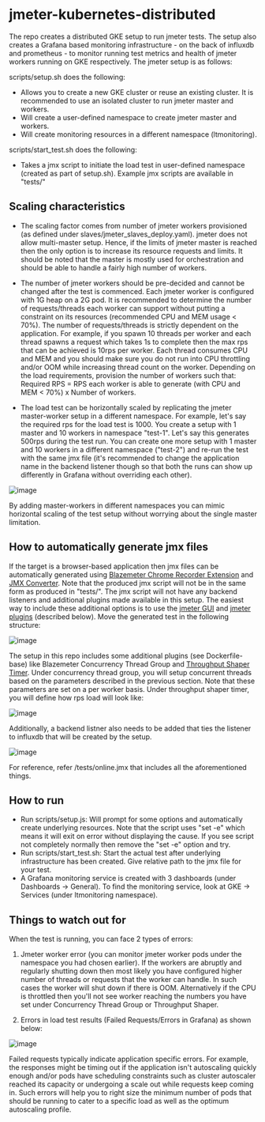 # jmeter-kubernetes-distributed

The repo creates a distributed GKE setup to run jmeter tests. The setup also creates a Grafana based monitoring infrastructure - on the back of influxdb and prometheus - to monitor running test metrics and health of jmeter workers running on GKE respectively. The jmeter setup is as follows:

scripts/setup.sh does the following:
*  Allows you to create a new GKE cluster or reuse an existing cluster. It is recommended to use an isolated cluster to run jmeter master and workers.
*  Will create a user-defined namespace to create jmeter master and workers. 
*  Will create monitoring resources in a different namespace (ltmonitoring).

scripts/start_test.sh does the following:
* Takes a jmx script to initiate the load test in user-defined namespace (created as part of setup.sh). Example jmx scripts are available in "tests/"

## Scaling characteristics 
- The scaling factor comes from number of jmeter workers provisioned (as defined under slaves/jmeter_slaves_deploy.yaml). jmeter does not allow multi-master setup. Hence, if the limits of jmeter master is reached then the only option is to increase its resource requests and limits. It should be noted that the master is mostly used for orchestration and should be able to handle a fairly high number of workers. 

- The number of jmeter workers should be pre-decided and cannot be changed after the test is commenced. Each jmeter worker is configured with 1G heap on a 2G pod. It is recommended to determine the number of requests/threads each worker can support without putting a constraint on its resources (recommended CPU and MEM usage < 70%). The number of requests/threads is strictly dependent on the application. For example, if you spawn 10 threads per worker and each thread spawns a request which takes 1s to complete then the max rps that can be achieved is 10rps per worker. Each thread consumes CPU and MEM and you should make sure you do not run into CPU throttling and/or OOM while increasing thread count on the worker. Depending on the load requirements, provision the number of workers such that: 
Required RPS = RPS each worker is able to generate (with CPU and MEM < 70%) x Number of workers. 

- The load test can be horizontally scaled by replicating the jmeter master-worker setup in a different namespace. For example, let's say the required rps for the load test is 1000. You create a setup with 1 master and 10 workers in namespace "test-1". Let's say this generates 500rps during the test run. You can create one more setup with 1 master and 10 workers in a different namespace ("test-2") and re-run the test with the same jmx file (it's recommended to change the application name in the backend listener though so that both the runs can show up differently in Grafana without overriding each other).
 
![image](https://user-images.githubusercontent.com/85472520/215675410-6f69a947-c770-49c3-9c97-8adf40d9298f.png)

By adding master-workers in different namespaces you can mimic horizontal scaling of the test setup without worrying about the single master limitation. 

## How to automatically generate jmx files
If the target is a browser-based application then jmx files can be automatically generated using [Blazemeter Chrome Recorder Extension](https://guide.blazemeter.com/hc/en-us/articles/206732579-The-BlazeMeter-Chrome-Extension-Record-JMeter-Selenium-or-Synchronized-JMeter-and-Selenium) and [JMX Converter](https://converter.blazemeter.com/). Note that the produced jmx script will not be in the same form as produced in "tests/". The jmx script will not have any backend listeners and additional plugins made available in this setup. The easiest way to include these additional options is to use the [jmeter GUI](https://jmeter.apache.org/usermanual/get-started.html#running) and [jmeter plugins](https://www.blazemeter.com/blog/jmeter-plugins-manager) (described below). Move the generated test in the following structure:

![image](https://drive.google.com/uc?export=view&id=1rq6SQm6MKrtytF9Id_ZiATZHp_wz_TUn)

The setup in this repo includes some additional plugins (see Dockerfile-base) like Blazemeter Concurrency Thread Group and [Throughput Shaper Timer](https://www.blazemeter.com/blog/jmeters-shaping-timer-plugin). Under concurrency thread group, you will setup concurrent threads based on the parameters described in the previous section. Note that these parameters are set on a per worker basis. Under throughput shaper timer, you will define how rps load will look like:

![image](https://drive.google.com/file/d/1oGW_pFOXhamYNchFLZMlmhHZvBLY7gkI/view?usp=sharing)

Additionally, a backend listner also needs to be added that ties the listener to influxdb that will be created by the setup.

![image](https://drive.google.com/file/d/1HshMNg8vRTnCFD5sqaKTeUbT0jpsfkIq/view?usp=sharing)

For reference, refer /tests/online.jmx that includes all the aforementioned things.

## How to run
- Run scripts/setup.js: Will prompt for some options and automatically create underlying resources. Note that the script uses "set -e" which means it will exit on error without displaying the cause. If you see script not completely normally then remove the "set -e" option and try.
- Run scripts/start_test.sh: Start the actual test after underlying infrastructure has been created. Give relative path to the jmx file for your test.
- A Grafana monitoring service is created with 3 dashboards (under Dashboards -> General). To find the monitoring service, look at GKE -> Services (under ltmonitoring namespace).

## Things to watch out for
When the test is running, you can face 2 types of errors:
1. Jmeter worker error (you can monitor jmeter worker pods under the namespace you had chosen earlier). If the workers are abruptly and regularly shutting down then most likely you have configured higher number of threads or requests that the worker can handle. In such cases the worker will shut down if there is OOM. Alternatively if the CPU is throttled then you'll not see worker reaching the numbers you have set under Concurrency Thread Group or Throughput Shaper. 

3. Errors in load test results (Failed Requests/Errors in Grafana) as shown below:

![image](https://drive.google.com/file/d/1XF8fs4EuPgV66C3BMOKtPk7UFa6yLc3t/view?usp=sharing) 

Failed requests typically indicate application specific errors. For example, the responses might be timing out if the application isn't autoscaling quickly enough and/or pods have scheduling constraints such as cluster autoscaler reached its capacity or undergoing a scale out while requests keep coming in. Such errors will help you to right size the minimum number of pods that should be running to cater to a specific load as well as the optimum autoscaling profile.
